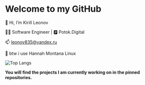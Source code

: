 # Welcome to my GitHub

👋 Hi, I’m Kirill Leonov

👨‍💻 Software Engineer | 🅿️ Potok.Digital

📫 <leonov835@yandex.ru>

🐧 btw i use Hannah Montana Linux

![Top Langs](https://github-readme-stats-git-masterrstaa-rickstaa.vercel.app/api/top-langs/?username=leonovk&layout=compact&theme=transparent&hide_border=true&langs_count=10)

**You will find the projects I am currently working on in the pinned repositories.**
